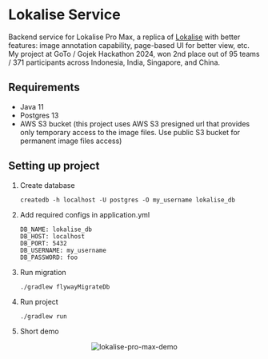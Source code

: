 # Lokalise Service

Backend service for Lokalise Pro Max, a replica of [Lokalise](https://lokalise.com) with better features: image annotation capability, page-based UI for better view, etc. <br />
My project at GoTo / Gojek Hackathon 2024, won 2nd place out of 95 teams / 371 participants across Indonesia, India, Singapore, and China.

## Requirements

- Java 11
- Postgres 13
- AWS S3 bucket (this project uses AWS S3 presigned url that provides only temporary access to the image files. Use public S3 bucket for permanent image files access)

## Setting up project

1. Create database
   ```
   createdb -h localhost -U postgres -O my_username lokalise_db
   ```

2. Add required configs in application.yml
   ```
   DB_NAME: lokalise_db
   DB_HOST: localhost
   DB_PORT: 5432
   DB_USERNAME: my_username
   DB_PASSWORD: foo
   ```

3. Run migration
   ```
   ./gradlew flywayMigrateDb
   ```

4. Run project
   ```
   ./gradlew run
   ```

5. Short demo
<p align="center">
  <img src="https://github.com/mukhlishga/lokalise-backend/blob/main/Lokalise%20Pro%20Max.gif" alt="lokalise-pro-max-demo" />
</p>
